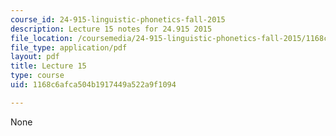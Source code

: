 ```yaml
---
course_id: 24-915-linguistic-phonetics-fall-2015
description: Lecture 15 notes for 24.915 2015
file_location: /coursemedia/24-915-linguistic-phonetics-fall-2015/1168c6afca504b1917449a522a9f1094_MIT24_915F15_lec15.pdf
file_type: application/pdf
layout: pdf
title: Lecture 15
type: course
uid: 1168c6afca504b1917449a522a9f1094

---
```

None